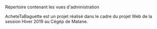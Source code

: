 Répertoire contenant les vues d'administration













AcheteTaBaguette est un projet réalisé dans le cadre du projet Web de la session Hiver 2019 au Cégép de Matane.

